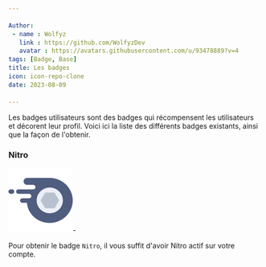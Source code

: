 ```yaml
---

Author: 
 - name : Wolfyz
   link : https://github.com/WolfyzDev
   avatar : https://avatars.githubusercontent.com/u/93478889?v=4
tags: [Badge, Base]
title: Les badges
icon: icon-repo-clone
date: 2023-08-09

---
```


Les badges utilisateurs sont des badges qui récompensent les utilisateurs et décorent leur profil. 
Voici ici la liste des différents badges existants, ainsi que la façon de l'obtenir. 

###  Nitro 

![](/Assets/badges/nitro.png)-

Pour obtenir le badge `Nitro`, il vous suffit d'avoir Nitro actif sur votre compte. 

